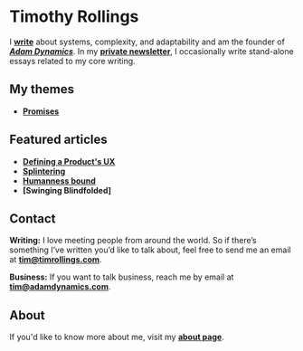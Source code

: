 # Timothy Rollings
I **[write](https://timrollings.com/manifesto/)** about systems, complexity, and adaptability and am the founder of _**[Adam Dynamics](https://adamdynamics.com)**_. In my **[private newsletter](https://timrollings.com/newsletter/)**, I occasionally write stand-alone essays related to my core writing.

## My themes
- **[Promises](https://timrollings.com/themes/promises/)**

## Featured articles
- **[Defining a Product's UX](https://timrollings.com/articles/defining-a-products-ux/)**
- **[Splintering](https://timrollings.com/articles/splintering/)**
- **[Humanness bound](https://timrollings.com/articles/humanness-bound/)**
- **[Swinging Blindfolded]**

## Contact
**Writing:** I love meeting people from around the world. So if there’s something I’ve written you’d like to talk about, feel free to send me an email at **[tim@timrollings.com](mailto:tim@timrollings.com)**.

**Business:** If you want to talk business, reach me by email at **[tim@adamdynamics.com](mailto:tim@adamdynamics.com)**.

## About
If you'd like to know more about me, visit my **[about page](https://timrollings.com/about/)**.
